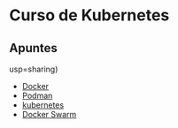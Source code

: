# Curso de Kubernetes

## Apuntes

usp=sharing)
- [Docker](https://docs.google.com/presentation/d/180NibY1-XB_hBy_XXcIfYvsePfF-16SE6f0PSTIc3MI/edit?usp=sharing)
- [Podman](https://docs.google.com/presentation/d/1mZ2ZNtgmtuyAi1fGufIjQS2BGkas6jkIf-cK6K3XiAs/edit?usp=sharing)
- [kubernetes](https://docs.google.com/presentation/d/10oN2S3c8zyUANC_SyRLJViqHW6v1FoV3mwCw-BX-2Rc/edit?usp=sharing)
- [Docker Swarm](https://docs.google.com/presentation/d/180NibY1-XB_hBy_XXcIfYvsePfF-16SE6f0PSTIc3MI/edit?usp=sharing)
